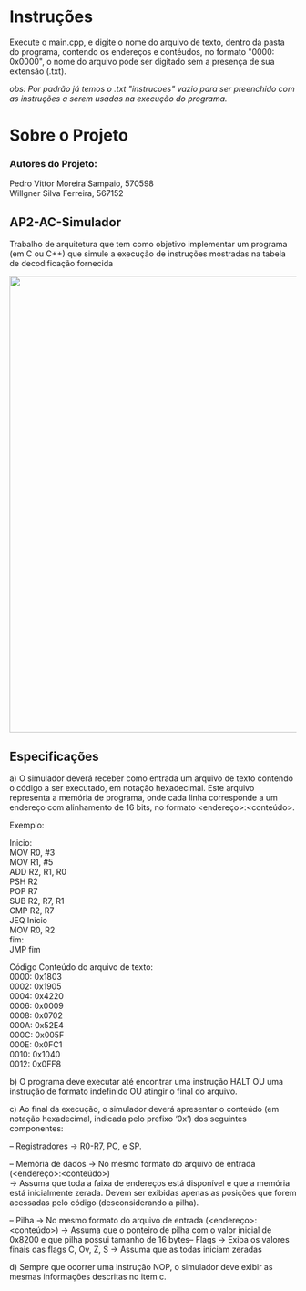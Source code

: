 # Instruções

Execute o main.cpp, e digite o nome do arquivo de texto, dentro da pasta do programa, contendo os endereços e contéudos, no formato "0000: 0x0000", o nome do arquivo 
pode ser digitado sem a presença de sua extensão (.txt). 


*obs: Por padrão já temos o .txt "instrucoes" vazio para ser preenchido com as instruções a serem usadas na execução do programa.*
   
# Sobre o Projeto

### Autores do Projeto:  
Pedro Vittor Moreira Sampaio, 570598  
Willgner Silva Ferreira, 567152


## AP2-AC-Simulador
Trabalho de arquitetura que tem como objetivo implementar um programa (em C ou C++) que simule a execução de instruções mostradas na tabela de decodificação fornecida

<div align="center">
<img src="https://github.com/user-attachments/assets/ebc4b653-6804-46eb-a74e-2806d0a34ccc" width="800px" />
</div>  

## Especificações

 a) O simulador deverá receber como entrada um arquivo de texto contendo o código a ser executado, em notação hexadecimal. Este arquivo representa
 a memória de programa, onde cada linha corresponde a um endereço com alinhamento de 16 bits, no formato <endereço>:<conteúdo>.
 
 Exemplo:

 Inicio:  
  MOV R0, #3   
  MOV R1, #5  
  ADD R2, R1, R0  
  PSH R2  
  POP R7  
  SUB R2, R7, R1  
  CMP R2, R7  
  JEQ Inicio  
  MOV R0, R2  
 fim:  
  JMP fim  

 Código Conteúdo do arquivo de texto:  
 0000: 0x1803  
 0002: 0x1905  
 0004: 0x4220  
 0006: 0x0009  
 0008: 0x0702  
 000A: 0x52E4  
 000C: 0x005F  
 000E: 0x0FC1  
 0010: 0x1040  
 0012: 0x0FF8    
 
 b) O programa deve executar até encontrar uma instrução HALT  OU uma instrução de formato indefinido OU atingir o final do arquivo.  

c) Ao final da execução, o simulador deverá apresentar o conteúdo (em notação hexadecimal, indicada pelo prefixo ‘0x’) dos seguintes componentes:

– Registradores
 → R0-R7, PC, e SP.  
 
– Memória de dados
 → No mesmo formato do arquivo de entrada (<endereço>:<conteúdo>)  
 → Assuma que toda a faixa de endereços está disponível e que a memória está inicialmente zerada. Devem ser exibidas apenas as posições que forem
 acessadas pelo código (desconsiderando a pilha).  
 
 – Pilha
 → No mesmo formato do arquivo de entrada (<endereço>:<conteúdo>)
 → Assuma que o ponteiro de pilha com o valor inicial de 0x8200 e que pilha possui tamanho de 16 bytes– Flags
 → Exiba os valores finais das flags C, Ov, Z, S
 → Assuma que as todas iniciam zeradas  
 
 d) Sempre que ocorrer uma instrução NOP, o simulador deve exibir as mesmas informações descritas no item c.
